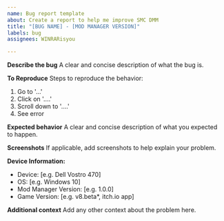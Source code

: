 ```yaml
---
name: Bug report template
about: Create a report to help me improve SMC DMM
title: "[BUG NAME] - [MOD MANAGER VERSION]"
labels: bug
assignees: WINRARisyou

---
```


**Describe the bug**
A clear and concise description of what the bug is.

**To Reproduce**
Steps to reproduce the behavior:
1. Go to '...'
2. Click on '....'
3. Scroll down to '....'
4. See error

**Expected behavior**
A clear and concise description of what you expected to happen.

**Screenshots**
If applicable, add screenshots to help explain your problem.

**Device Information:**
- Device: [e.g. Dell Vostro 470]
 - OS: [e.g. Windows 10]
- Mod Manager Version: [e.g. 1.0.0]
- Game Version: [e.g. v8.beta*, itch.io app]

**Additional context**
Add any other context about the problem here.
